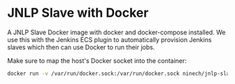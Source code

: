 # JNLP Slave with Docker

A JNLP Slave Docker image with docker and docker-compose installed. We use this with the Jenkins ECS plugin to
automatically provision Jenkins slaves which then can use Docker to run their jobs.

Make sure to map the host's Docker socket into the container:

```sh
docker run -v /var/run/docker.sock:/var/run/docker.sock ninech/jnlp-slave-with-docker docker ps
```
